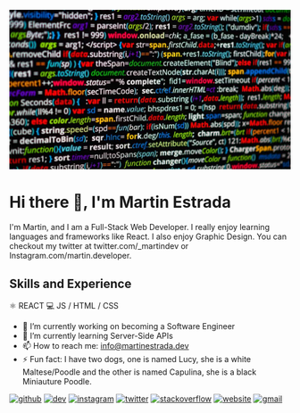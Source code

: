 ![Web Development and Graphic Design](https://github.com/mxrtinee/mxrtinee/blob/main/Program-Code-Feature-Image.jpg)

# Hi there 👋, I'm Martin Estrada
I'm Martin, and I am a Full-Stack Web Developer. I really enjoy learning languages and frameworks like React. I also enjoy Graphic Design. You can checkout my twitter at twitter.com/_martindev or Instagram.com/martin.developer.

 ## Skills and Experience
 
 ⚛️ REACT
 💻 JS / HTML / CSS

- 🔭 I’m currently working on becoming a Software Engineer 
- 🌱 I’m currently learning Server-Side APIs 
- 📫 How to reach me: info@martinestrada.dev 
- ⚡ Fun fact: I have two dogs, one is named Lucy, she is a white Maltese/Poodle and the other is named Capulina, she is a black Miniauture Poodle.


[<img src='https://cdn.jsdelivr.net/npm/simple-icons@3.0.1/icons/github.svg' alt='github' height='40'>](https://github.com/mxrtinee)  [<img src='https://cdn.jsdelivr.net/npm/simple-icons@3.0.1/icons/dev-dot-to.svg' alt='dev' height='40'>](https://dev.to/mxrtinee)  [<img src='https://cdn.jsdelivr.net/npm/simple-icons@3.0.1/icons/instagram.svg' alt='instagram' height='40'>](https://www.instagram.com/martin.developer/)  [<img src='https://cdn.jsdelivr.net/npm/simple-icons@3.0.1/icons/twitter.svg' alt='twitter' height='40'>](https://twitter.com/_martindev)  [<img src='https://cdn.jsdelivr.net/npm/simple-icons@3.0.1/icons/stackoverflow.svg' alt='stackoverflow' height='40'>](https://stackoverflow.com/users/22160518)  [<img src='https://cdn.jsdelivr.net/npm/simple-icons@3.0.1/icons/icloud.svg' alt='website' height='40'>](martinestrada.dev)  [<img src='https://cdn.jsdelivr.net/npm/simple-icons@3.0.1/icons/gmail.svg' alt='gmail' height='40'>](info@martinestrada.dev)  

